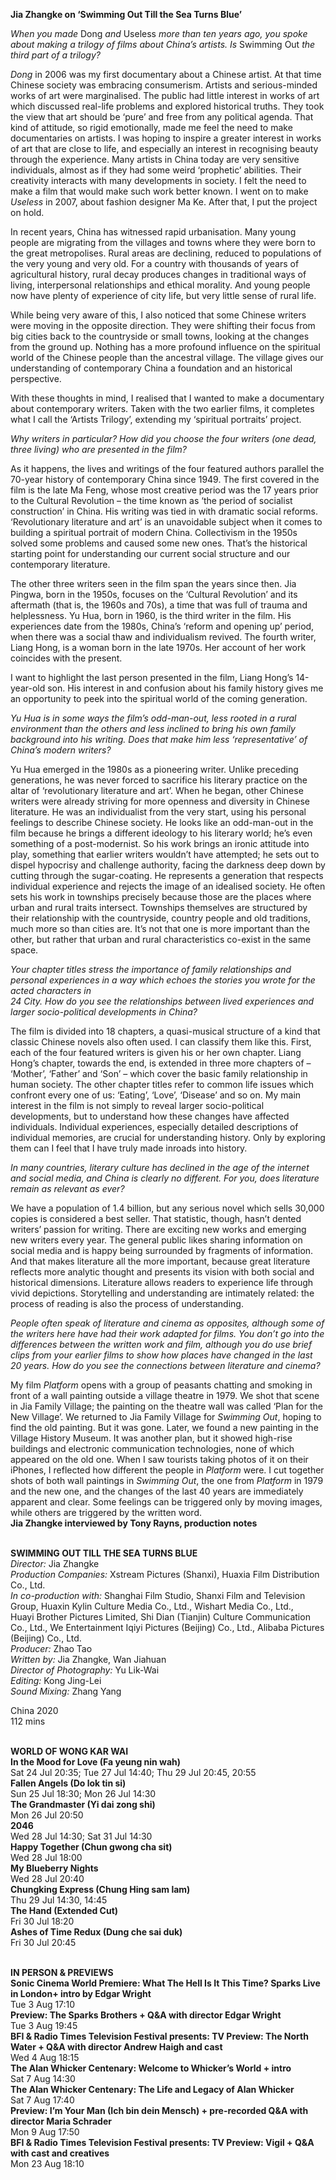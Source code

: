 

**Jia Zhangke on ‘Swimming Out Till the Sea Turns Blue’**

_When you made_ Dong _and_ Useless _more than ten years ago, you spoke about making a trilogy of films about China’s artists. Is_ Swimming Out _the third part of a trilogy?_

_Dong_ in 2006 was my first documentary about a Chinese artist. At that time Chinese society was embracing consumerism. Artists and serious-minded works of art were marginalised. The public had little interest in works of art which discussed real-life problems and explored historical truths. They took the view that art should be ‘pure’ and free from any political agenda. That kind of attitude, so rigid emotionally, made me feel the need to make documentaries on artists. I was hoping to inspire a greater interest in works of art that are close to life, and especially an interest in recognising beauty through the experience. Many artists in China today are very sensitive individuals, almost as if they had some weird ‘prophetic’ abilities. Their creativity interacts with many developments in society. I felt the need to make a film that would make such work better known. I went on to make _Useless_ in 2007, about fashion designer Ma Ke. After that, I put the project on hold.

In recent years, China has witnessed rapid urbanisation. Many young people are migrating from the villages and towns where they were born to the great metropolises. Rural areas are declining, reduced to populations of the very young and very old. For a country with thousands of years of agricultural history, rural decay produces changes in traditional ways of living, interpersonal relationships and ethical morality. And young people now have plenty of experience of city life, but very little sense of rural life.

While being very aware of this, I also noticed that some Chinese writers were moving in the opposite direction. They were shifting their focus from big cities back to the countryside or small towns, looking at the changes from the ground up. Nothing has a more profound influence on the spiritual world of the Chinese people than the ancestral village. The village gives our understanding of contemporary China a foundation and an historical perspective.

With these thoughts in mind, I realised that I wanted to make a documentary about contemporary writers. Taken with the two earlier films, it completes what I call the ‘Artists Trilogy’, extending my ‘spiritual portraits’ project.

_Why writers in particular? How did you choose the four writers (one dead, three living) who are presented in the film?_

As it happens, the lives and writings of the four featured authors parallel the 70-year history of contemporary China since 1949. The first covered in the film is the late Ma Feng, whose most creative period was the 17 years prior to the Cultural Revolution – the time known as ‘the period of socialist construction’ in China. His writing was tied in with dramatic social reforms. ‘Revolutionary literature and art’ is an unavoidable subject when it comes to building a spiritual portrait of modern China. Collectivism in the 1950s solved some problems and caused some new ones. That’s the historical starting point for understanding our current social structure and our contemporary literature.

The other three writers seen in the film span the years since then. Jia Pingwa, born in the 1950s, focuses on the ‘Cultural Revolution’ and its aftermath (that is, the 1960s and 70s), a time that was full of trauma and helplessness. Yu Hua, born in 1960, is the third writer in the film. His experiences date from the 1980s, China’s ‘reform and opening up’ period, when there was a social thaw and individualism revived. The fourth writer, Liang Hong, is a woman born in the late 1970s. Her account of her work coincides with  the present.

I want to highlight the last person presented in the film, Liang Hong’s 14-year-old son. His interest in and confusion about his family history gives me an opportunity to peek into the spiritual world of the coming generation.

_Yu Hua is in some ways the film’s odd-man-out, less rooted in a rural environment than the others and less inclined to bring his own family background into his writing. Does that make him less ‘representative’ of China’s modern writers?_

Yu Hua emerged in the 1980s as a pioneering writer. Unlike preceding generations, he was never forced to sacrifice his literary practice on the altar of ‘revolutionary literature and art’. When he began, other Chinese writers were already striving for more openness and diversity in Chinese literature. He was an individualist from the very start, using his personal feelings to describe Chinese society. He looks like an odd-man-out in the film because he brings a different ideology to his literary world; he’s even something of a post-modernist. So his work brings an ironic attitude into play, something that earlier writers wouldn’t have attempted; he sets out to dispel hypocrisy and challenge authority, facing the darkness deep down by cutting through the sugar-coating. He represents a generation that respects individual experience and rejects the image of an idealised society. He often sets his work in townships precisely because those are the places where urban and rural traits intersect. Townships themselves are structured by their relationship with the countryside, country people and old traditions, much more so than cities are. It’s not that one is more important than the other, but rather that urban and rural characteristics co-exist in the same space.

_Your chapter titles stress the importance of family relationships and personal experiences in a way which echoes the stories you wrote for the acted characters in  
_24 City_. How do you see the relationships between lived experiences and larger socio-political developments in China?_

The film is divided into 18 chapters, a quasi-musical structure of a kind that classic Chinese novels also often used. I can classify them like this. First, each of the four featured writers is given his or her own chapter. Liang Hong’s chapter, towards the end, is extended in three more chapters of – ‘Mother’, ‘Father’ and ‘Son’ – which cover the basic family relationship in human society. The other chapter titles refer to common life issues which confront every one of us: ‘Eating’, ‘Love’, ‘Disease’ and so on. My main interest in the film is not simply to reveal larger socio-political developments, but to understand how these changes have affected individuals. Individual experiences, especially detailed descriptions of individual memories, are crucial for understanding history. Only by exploring them can I feel that I have truly made inroads into history.

_In many countries, literary culture has declined in the age of the internet and social media, and China is clearly no different. For you, does literature remain as relevant  as ever?_

We have a population of 1.4 billion, but any serious novel which sells 30,000 copies is considered a best seller. That statistic, though, hasn’t dented writers’ passion for writing. There are exciting new works and emerging new writers every year. The general public likes sharing information on social media and is happy being surrounded by fragments of information. And that makes literature all the more important, because great literature reflects more analytic thought and presents its vision with both social and historical dimensions. Literature allows readers to experience life through vivid depictions. Storytelling and understanding are intimately related: the process of reading is also the process of understanding.

_People often speak of literature and cinema as opposites, although some of the writers here have had their work adapted for films. You don’t go into the differences between the written work and film, although you do use brief clips from your earlier films to show how places have changed in the last 20 years. How do you see the connections between literature and cinema?_

My film _Platform_ opens with a group of peasants chatting and smoking in front of a wall painting outside a village theatre in 1979. We shot that scene in Jia Family Village; the painting on the theatre wall was called ‘Plan for the New Village’. We returned to Jia Family Village for _Swimming Out_, hoping to find the old painting. But it was gone.  Later, we found a new painting in the Village History Museum. It was another plan, but it showed high-rise buildings and electronic communication technologies, none of which appeared on the old one. When I saw tourists taking photos of it on their iPhones, I reflected how different the people in _Platform_ were. I cut together shots of both wall paintings in _Swimming Out_, the one from _Platform_ in 1979 and the new one, and the changes of the last 40 years are immediately apparent and clear. Some feelings can be triggered only by moving images, while others are triggered by the written word.  
**Jia Zhangke interviewed by Tony Rayns, production notes**
<br><br>


**SWIMMING OUT TILL THE SEA TURNS BLUE**  
_Director:_ Jia Zhangke  
_Production Companies:_  Xstream Pictures (Shanxi),  Huaxia Film Distribution Co., Ltd.  
_In co-production with:_  Shanghai Film Studio,  Shanxi Film and Television Group,  Huaxin Kylin Culture Media Co., Ltd.,  Wishart Media Co., Ltd.,  
Huayi Brother Pictures Limited,  Shi Dian (Tianjin) Culture Communication Co., Ltd., We Entertainment Iqiyi Pictures (Beijing) Co., Ltd., Alibaba Pictures (Beijing) Co., Ltd.  
_Producer:_ Zhao Tao  
_Written by:_ Jia Zhangke, Wan Jiahuan  
_Director of Photography:_ Yu Lik-Wai  
_Editing:_ Kong Jing-Lei  
_Sound Mixing:_ Zhang Yang  

China 2020  
112 mins
<br><br>



**WORLD OF WONG KAR WAI**<br>
**In the Mood for Love (Fa yeung nin wah)**<br>
Sat 24 Jul 20:35; Tue 27 Jul 14:40;  Thu 29 Jul 20:45, 20:55<br>
**Fallen Angels (Do lok tin si)**<br>
Sun 25 Jul 18:30; Mon 26 Jul 14:30<br>
**The Grandmaster (Yi dai zong shi)**<br>
Mon 26 Jul 20:50<br>
**2046**<br>
Wed 28 Jul 14:30; Sat 31 Jul 14:30<br>
**Happy Together (Chun gwong cha sit)**<br>
Wed 28 Jul 18:00<br>
**My Blueberry Nights**<br>
Wed 28 Jul 20:40<br>
**Chungking Express (Chung Hing sam lam)**<br>
Thu 29 Jul 14:30, 14:45<br>
**The Hand (Extended Cut)**<br>
Fri 30 Jul 18:20<br>
**Ashes of Time Redux (Dung che sai duk)**<br>
Fri 30 Jul 20:45<br>
<br>

**IN PERSON & PREVIEWS**<br>
**Sonic Cinema World Premiere:  What The Hell Is It This Time? Sparks Live in London+ intro by Edgar Wright**<br>
Tue 3 Aug 17:10<br>
**Preview: The Sparks Brothers + Q&A with director Edgar Wright**<br>
Tue 3 Aug 19:45<br>
**BFI & Radio Times Television Festival presents: TV Preview: The North Water + Q&A with director Andrew Haigh and cast**<br>
Wed 4 Aug 18:15<br>
**The Alan Whicker Centenary:  Welcome to Whicker’s World + intro**<br>
Sat 7 Aug 14:30<br>
**The Alan Whicker Centenary:  The Life and Legacy of Alan Whicker**<br>
Sat 7 Aug 17:40<br>
**Preview: I’m Your Man (Ich bin dein Mensch) + pre-recorded Q&A with director Maria Schrader**<br>
Mon 9 Aug 17:50<br>
**BFI & Radio Times Television Festival presents: TV Preview: Vigil + Q&A with cast and creatives**<br>
Mon 23 Aug 18:10<br>
<br>

<!--stackedit_data:
eyJoaXN0b3J5IjpbODMzMDEyNjA0LC04Njg4NzUwNDNdfQ==
-->